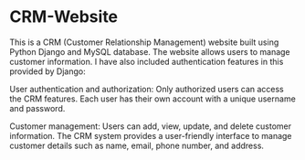 ﻿# CRM-Website
This is a CRM (Customer Relationship Management) website built using Python Django and MySQL database. 
The website allows users to manage customer information.
I have also included authentication features in this provided by Django:

User authentication and authorization: Only authorized users can access the CRM features. Each user has their own account with a unique username and password.

Customer management: Users can add, view, update, and delete customer information. 
The CRM system provides a user-friendly interface to manage customer details such as name, email, phone number, and address.
